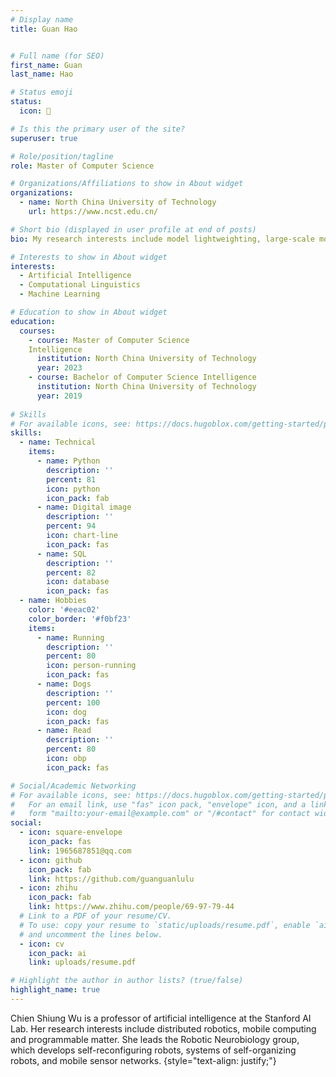 ```yaml
---
# Display name
title: Guan Hao


# Full name (for SEO)
first_name: Guan
last_name: Hao

# Status emoji
status:
  icon: 🍧

# Is this the primary user of the site?
superuser: true

# Role/position/tagline
role: Master of Computer Science

# Organizations/Affiliations to show in About widget
organizations:
  - name: North China University of Technology
    url: https://www.ncst.edu.cn/

# Short bio (displayed in user profile at end of posts)
bio: My research interests include model lightweighting, large-scale modeling, and Gnss satellite positioning.

# Interests to show in About widget
interests:
  - Artificial Intelligence
  - Computational Linguistics
  - Machine Learning

# Education to show in About widget
education:
  courses:
    - course: Master of Computer Science
    Intelligence
      institution: North China University of Technology
      year: 2023
    - course: Bachelor of Computer Science Intelligence
      institution: North China University of Technology
      year: 2019
    
# Skills
# For available icons, see: https://docs.hugoblox.com/getting-started/page-builder/#icons
skills:
  - name: Technical
    items:
      - name: Python
        description: ''
        percent: 81
        icon: python
        icon_pack: fab
      - name: Digital image
        description: ''
        percent: 94
        icon: chart-line
        icon_pack: fas
      - name: SQL
        description: ''
        percent: 82
        icon: database
        icon_pack: fas
  - name: Hobbies
    color: '#eeac02'
    color_border: '#f0bf23'
    items:
      - name: Running 
        description: ''
        percent: 80
        icon: person-running
        icon_pack: fas
      - name: Dogs
        description: ''
        percent: 100
        icon: dog
        icon_pack: fas
      - name: Read
        description: ''
        percent: 80
        icon: obp
        icon_pack: fas

# Social/Academic Networking
# For available icons, see: https://docs.hugoblox.com/getting-started/page-builder/#icons
#   For an email link, use "fas" icon pack, "envelope" icon, and a link in the
#   form "mailto:your-email@example.com" or "/#contact" for contact widget.
social:
  - icon: square-envelope
    icon_pack: fas
    link: 1965687851@qq.com
  - icon: github
    icon_pack: fab
    link: https://github.com/guanguanlulu
  - icon: zhihu
    icon_pack: fab
    link: https://www.zhihu.com/people/69-97-79-44
  # Link to a PDF of your resume/CV.
  # To use: copy your resume to `static/uploads/resume.pdf`, enable `ai` icons in `params.yaml`,
  # and uncomment the lines below.
  - icon: cv
    icon_pack: ai
    link: uploads/resume.pdf

# Highlight the author in author lists? (true/false)
highlight_name: true
---
```


Chien Shiung Wu is a professor of artificial intelligence at the Stanford AI Lab. Her research interests include distributed robotics, mobile computing and programmable matter. She leads the Robotic Neurobiology group, which develops self-reconfiguring robots, systems of self-organizing robots, and mobile sensor networks.
{style="text-align: justify;"}
